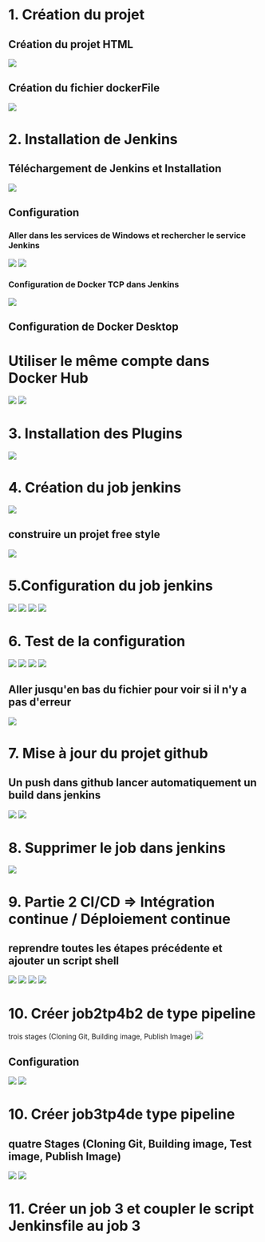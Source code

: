 <h1>1. Création du projet</h1>
<h2>Création du projet HTML</h2>
<img src="captures/1.docker file.PNG">
<h2>Création du fichier dockerFile</h2>
<img src="captures/1.docker file.PNG">

<h1>2. Installation de Jenkins</h1>
<h2>Téléchargement de Jenkins et Installation</h2>
<img src="captures/1.jinkins.PNG">
<h2>Configuration</h2>
<h3>Aller dans les services de Windows et rechercher le service Jenkins</h3>
<img src="captures/2.configuration.PNG">
<img src="captures/3.configuer.PNG">
<h3>Configuration de Docker TCP dans Jenkins</h3>
<img src="captures/4.jenkinsetape.PNG">
<h2>Configuration de Docker Desktop</h2>
<h1>Utiliser le même compte dans Docker Hub</h1>
<img src="captures/5.etape2.PNG">
<img src="captures/5.etapedocker1.PNG">

<h1>3. Installation des Plugins</h1>
<img src="captures/6.plugins.PNG">

<h1>4. Création du job jenkins</h1>
<img src="captures/7.nouveauProjet.PNG">
<h2>construire un projet free style</h2>
<img src="captures/8.capture.PNG">

<h1>5.Configuration du job jenkins</h1>
<img src="captures/9.configurerNG.PNG">
<img src="captures/10.capture.PNG">
<img src="captures/11.capture.PNG">
<img src="captures/12.dockerhub.PNG">

<h1>6. Test de la configuration</h1>
<img src="captures/13.build.PNG">
<img src="captures/14.Capture.PNG">
<img src="captures/15.Capture.PNG">
<img src="captures/16.Capture.PNG">
<h2>Aller jusqu'en bas du fichier pour voir si il n'y a pas d'erreur</h2>
<img src="captures/17.Capture.PNG">

<h1>7. Mise à jour du projet github</h1>
<h2>Un push dans github lancer automatiquement un build dans jenkins</h2>
<img src="captures/18.Capture.PNG">
<img src="captures/19.Capture.PNG">

<h1>8. Supprimer le job dans jenkins</h1>
<img src="captures/20.Capture.PNG">

<h1>9. Partie 2 CI/CD => Intégration continue / Déploiement continue</h1>
<h2>reprendre toutes les étapes précédente et ajouter un script shell</h2>
<img src="captures/21.Capture.PNG">
<img src="captures/22.Capture.PNG">
<img src="captures/23.Capture.PNG">
<img src="captures/24.Capture.PNG">

<h1>10. Créer  job2tp4b2 de type pipeline</h1>
<h>trois
stages (Cloning Git, Building image, Publish Image)</h>
<img src="captures/25.Capture.PNG">
<h2>Configuration</h2>
<img src="captures/26.Capture.PNG">
<img src="captures/27.Capture.PNG">

<h1>10. Créer  job3tp4de type pipeline</h1>
<h2>quatre Stages
(Cloning Git, Building image, Test image, Publish Image)</h2>
<img src="captures/28.Capture.PNG">
<img src="captures/29.Capture.PNG">

<h1>11. Créer un job 3 et coupler le script Jenkinsfile au job 3</h1>





